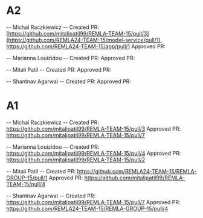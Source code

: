 # A2

-- Michal Raczkiewicz --
Created PR: [https://github.com/mitalipatil99/REMLA-TEAM-15/pull/3](https://github.com/REMLA24-TEAM-15/model-service/pull/1), https://github.com/REMLA24-TEAM-15/app/pull/1
Approved PR: 

-- Marianna Louizidou --
Created PR:
Approved PR:

-- Mitali Patil --
Created PR:
Approved PR:

-- Shantnav  Agarwal --
Created PR:
Approved PR:


# A1

-- Michal Raczkiewicz --
Created PR: https://github.com/mitalipatil99/REMLA-TEAM-15/pull/3
Approved PR: https://github.com/mitalipatil99/REMLA-TEAM-15/pull/7

-- Marianna Louizidou --
Created PR: https://github.com/mitalipatil99/REMLA-TEAM-15/pull/4
Approved PR: https://github.com/mitalipatil99/REMLA-TEAM-15/pull/2

-- Mitali Patil --
Created PR: https://github.com/REMLA24-TEAM-15/REMLA-GROUP-15/pull/1
Approved PR: https://github.com/mitalipatil99/REMLA-TEAM-15/pull/4

-- Shantnav  Agarwal --
Created PR: https://github.com/mitalipatil99/REMLA-TEAM-15/pull/7
Approved PR: https://github.com/REMLA24-TEAM-15/REMLA-GROUP-15/pull/4
